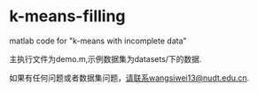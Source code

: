 # k-means-filling
matlab code for "k-means with incomplete data"

主执行文件为demo.m,示例数据集为datasets/下的数据.

如果有任何问题或者数据集问题，请联系wangsiwei13@nudt.edu.cn.
